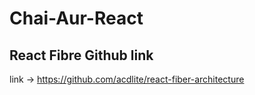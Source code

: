 # Chai-Aur-React

## React Fibre Github link
link -> https://github.com/acdlite/react-fiber-architecture